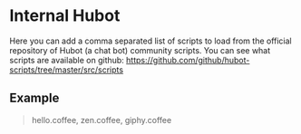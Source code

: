# Internal Hubot
Here you can add a comma separated list of scripts to load from the official repository of Hubot (a chat bot) community scripts. You can see what scripts are available on github: https://github.com/github/hubot-scripts/tree/master/src/scripts

## Example
>hello.coffee, zen.coffee, giphy.coffee
